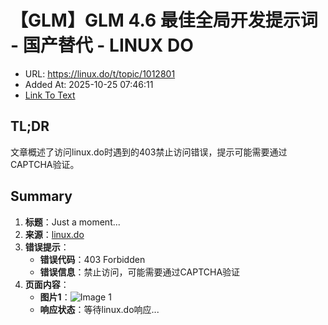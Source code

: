 # 【GLM】GLM 4.6 最佳全局开发提示词 - 国产替代 - LINUX DO
- URL: https://linux.do/t/topic/1012801
- Added At: 2025-10-25 07:46:11
- [Link To Text](2025-10-25-【glm】glm-4.6-最佳全局开发提示词---国产替代---linux-do_raw.md)

## TL;DR
文章概述了访问linux.do时遇到的403禁止访问错误，提示可能需要通过CAPTCHA验证。

## Summary
1. **标题**：Just a moment...
2. **来源**：[linux.do](https://linux.do/t/topic/1012801)
3. **错误提示**：
   - **错误代码**：403 Forbidden
   - **错误信息**：禁止访问，可能需要通过CAPTCHA验证
4. **页面内容**：
   - **图片1**：![Image 1](blob:http://localhost/deaec548461092c7e1c8180c655271cb)
   - **响应状态**：等待linux.do响应...
